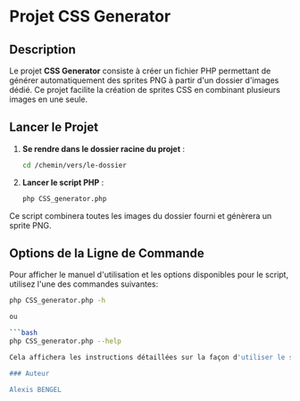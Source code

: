 # Projet CSS Generator

## Description

Le projet **CSS Generator** consiste à créer un fichier PHP permettant de générer automatiquement des sprites PNG à partir d'un dossier d'images dédié. Ce projet facilite la création de sprites CSS en combinant plusieurs images en une seule.

## Lancer le Projet

1. **Se rendre dans le dossier racine du projet** :
   ```bash
   cd /chemin/vers/le-dossier

1. **Lancer le script PHP** :
   ```bash
   php CSS_generator.php

Ce script combinera toutes les images du dossier fourni et génèrera un sprite PNG.

## Options de la Ligne de Commande

Pour afficher le manuel d'utilisation et les options disponibles pour le script, utilisez l'une des commandes suivantes:

```bash
php CSS_generator.php -h

ou

```bash
php CSS_generator.php --help

Cela affichera les instructions détaillées sur la façon d'utiliser le script.

### Auteur

Alexis BENGEL





